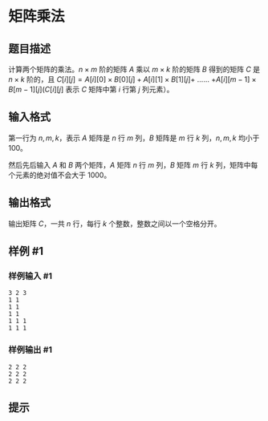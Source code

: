 # 矩阵乘法

## 题目描述

计算两个矩阵的乘法。$n \times m$ 阶的矩阵 $A$ 乘以 $m \times k$ 阶的矩阵 $B$ 得到的矩阵 $C$ 是 $n \times k$ 阶的，且 $C[i][j]=A[i][0] \times B[0][j]+A[i][1] \times B[1][j]+$ …… $+A[i][m-1] \times B[m-1][j](C[i][j]$ 表示 $C$ 矩阵中第 $i$ 行第 $j$ 列元素）。

## 输入格式

第一行为 $n,m,k$，表示 $A$ 矩阵是 $n$ 行 $m$ 列，$B$ 矩阵是 $m$ 行 $k$ 列，$n,m,k$ 均小于 $100$。

然后先后输入 $A$ 和 $B$ 两个矩阵，$A$ 矩阵 $n$ 行 $m$ 列，$B$ 矩阵 $m$ 行 $k$ 列，矩阵中每个元素的绝对值不会大于 $1000$。

## 输出格式

输出矩阵 $C$，一共 $n$ 行，每行 $k$ 个整数，整数之间以一个空格分开。

## 样例 #1

### 样例输入 #1
```
3 2 3
1 1
1 1
1 1
1 1 1
1 1 1
```

### 样例输出 #1

```
2 2 2
2 2 2
2 2 2
```

## 提示


